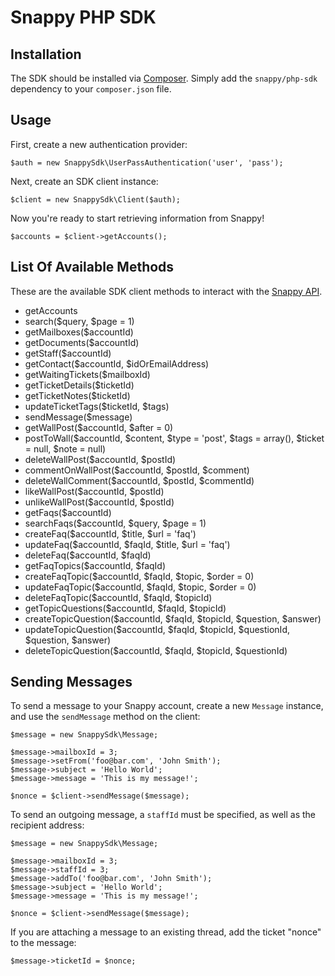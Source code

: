 # Snappy PHP SDK

## Installation

The SDK should be installed via [Composer](http://getcomposer.org). Simply add the `snappy/php-sdk` dependency to your `composer.json` file.

## Usage

First, create a new authentication provider:

	$auth = new SnappySdk\UserPassAuthentication('user', 'pass');

Next, create an SDK client instance:

	$client = new SnappySdk\Client($auth);

Now you're ready to start retrieving information from Snappy!

	$accounts = $client->getAccounts();

## List Of Available Methods

These are the available SDK client methods to interact with the [Snappy API](https://github.com/BeSnappy/api-docs).

- getAccounts 
- search($query, $page = 1)
- getMailboxes($accountId)
- getDocuments($accountId)
- getStaff($accountId)
- getContact($accountId, $idOrEmailAddress)
- getWaitingTickets($mailboxId)
- getTicketDetails($ticketId)
- getTicketNotes($ticketId)
- updateTicketTags($ticketId, $tags)
- sendMessage($message)
- getWallPost($accountId, $after = 0)
- postToWall($accountId, $content, $type = 'post', $tags = array(), $ticket = null, $note = null)
- deleteWallPost($accountId, $postId)
- commentOnWallPost($accountId, $postId, $comment)
- deleteWallComment($accountId, $postId, $commentId)
- likeWallPost($accountId, $postId)
- unlikeWallPost($accountId, $postId)
- getFaqs($accountId)
- searchFaqs($accountId, $query, $page = 1)
- createFaq($accountId, $title, $url = 'faq')
- updateFaq($accountId, $faqId, $title, $url = 'faq')
- deleteFaq($accountId, $faqId)
- getFaqTopics($accountId, $faqId)
- createFaqTopic($accountId, $faqId, $topic, $order = 0)
- updateFaqTopic($accountId, $faqId, $topic, $order = 0)
- deleteFaqTopic($accountId, $faqId, $topicId)
- getTopicQuestions($accountId, $faqId, $topicId)
- createTopicQuestion($accountId, $faqId, $topicId, $question, $answer)
- updateTopicQuestion($accountId, $faqId, $topicId, $questionId, $question, $answer)
- deleteTopicQuestion($accountId, $faqId, $topicId, $questionId)

## Sending Messages

To send a message to your Snappy account, create a new `Message` instance, and use the `sendMessage` method on the client:

	$message = new SnappySdk\Message;

	$message->mailboxId = 3;
	$message->setFrom('foo@bar.com', 'John Smith');
	$message->subject = 'Hello World';
	$message->message = 'This is my message!';

	$nonce = $client->sendMessage($message);

To send an outgoing message, a `staffId` must be specified, as well as the recipient address:

	$message = new SnappySdk\Message;

	$message->mailboxId = 3;
	$message->staffId = 3;
	$message->addTo('foo@bar.com', 'John Smith');
	$message->subject = 'Hello World';
	$message->message = 'This is my message!';

	$nonce = $client->sendMessage($message);

If you are attaching a message to an existing thread, add the ticket "nonce" to the message:

	$message->ticketId = $nonce;
